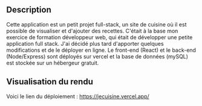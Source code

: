 ## Description

Cette application est un petit projet full-stack, un site de cuisine où il est possible de visualiser et d'ajouter des recettes.
C'était à la base mon exercice de formation développeur web, qui était de développer une petite application full stack. J'ai décidé plus tard d'apporter quelques modifications et de le déployer en ligne.
Le front-end (React) et le back-end (Node/Express) sont déployés sur vercel et la base de données (mySQL) est stockée sur un hébergeur gratuit.

## Visualisation du rendu

Voici le lien du déploiement : https://jecuisine.vercel.app/
